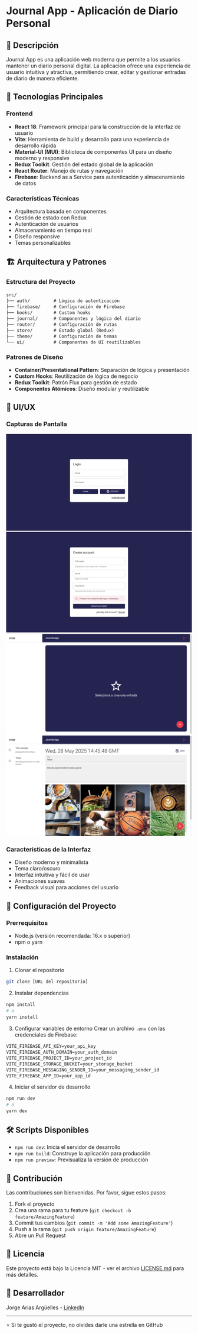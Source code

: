 # Journal App - Aplicación de Diario Personal

## 📝 Descripción

Journal App es una aplicación web moderna que permite a los usuarios mantener un diario personal digital. La aplicación ofrece una experiencia de usuario intuitiva y atractiva, permitiendo crear, editar y gestionar entradas de diario de manera eficiente.

## 🚀 Tecnologías Principales

### Frontend

- **React 18**: Framework principal para la construcción de la interfaz de usuario
- **Vite**: Herramienta de build y desarrollo para una experiencia de desarrollo rápida
- **Material-UI (MUI)**: Biblioteca de componentes UI para un diseño moderno y responsive
- **Redux Toolkit**: Gestión del estado global de la aplicación
- **React Router**: Manejo de rutas y navegación
- **Firebase**: Backend as a Service para autenticación y almacenamiento de datos

### Características Técnicas

- Arquitectura basada en componentes
- Gestión de estado con Redux
- Autenticación de usuarios
- Almacenamiento en tiempo real
- Diseño responsive
- Temas personalizables

## 🏗️ Arquitectura y Patrones

### Estructura del Proyecto

```
src/
├── auth/         # Lógica de autenticación
├── firebase/     # Configuración de Firebase
├── hooks/        # Custom hooks
├── journal/      # Componentes y lógica del diario
├── router/       # Configuración de rutas
├── store/        # Estado global (Redux)
├── theme/        # Configuración de temas
└── ui/           # Componentes de UI reutilizables
```

### Patrones de Diseño

- **Container/Presentational Pattern**: Separación de lógica y presentación
- **Custom Hooks**: Reutilización de lógica de negocio
- **Redux Toolkit**: Patrón Flux para gestión de estado
- **Componentes Atómicos**: Diseño modular y reutilizable

## 🎨 UI/UX

### Capturas de Pantalla

![Login Screen](https://github.com/jorgearguellles/react-journal-app/blob/main/public/1.png)
![Create Account Screen](https://github.com/jorgearguellles/react-journal-app/blob/main/public/2.png)
![Dashboard](https://github.com/jorgearguellles/react-journal-app/blob/main/public/3.png)
![Note Editor](https://github.com/jorgearguellles/react-journal-app/blob/main/public/4.png)

### Características de la Interfaz

- Diseño moderno y minimalista
- Tema claro/oscuro
- Interfaz intuitiva y fácil de usar
- Animaciones suaves
- Feedback visual para acciones del usuario

## 🔧 Configuración del Proyecto

### Prerrequisitos

- Node.js (versión recomendada: 16.x o superior)
- npm o yarn

### Instalación

1. Clonar el repositorio

```bash
git clone [URL del repositorio]
```

2. Instalar dependencias

```bash
npm install
# o
yarn install
```

3. Configurar variables de entorno
   Crear un archivo `.env` con las credenciales de Firebase:

```
VITE_FIREBASE_API_KEY=your_api_key
VITE_FIREBASE_AUTH_DOMAIN=your_auth_domain
VITE_FIREBASE_PROJECT_ID=your_project_id
VITE_FIREBASE_STORAGE_BUCKET=your_storage_bucket
VITE_FIREBASE_MESSAGING_SENDER_ID=your_messaging_sender_id
VITE_FIREBASE_APP_ID=your_app_id
```

4. Iniciar el servidor de desarrollo

```bash
npm run dev
# o
yarn dev
```

## 🛠️ Scripts Disponibles

- `npm run dev`: Inicia el servidor de desarrollo
- `npm run build`: Construye la aplicación para producción
- `npm run preview`: Previsualiza la versión de producción

## 🤝 Contribución

Las contribuciones son bienvenidas. Por favor, sigue estos pasos:

1. Fork el proyecto
2. Crea una rama para tu feature (`git checkout -b feature/AmazingFeature`)
3. Commit tus cambios (`git commit -m 'Add some AmazingFeature'`)
4. Push a la rama (`git push origin feature/AmazingFeature`)
5. Abre un Pull Request

## 📄 Licencia

Este proyecto está bajo la Licencia MIT - ver el archivo [LICENSE.md](LICENSE.md) para más detalles.

## 👥 Desarrollador

Jorge Arias Argüelles - [LinkedIn](https://www.linkedin.com/in/jorgeariasarguelles/)

---

⭐️ Si te gustó el proyecto, no olvides darle una estrella en GitHub
